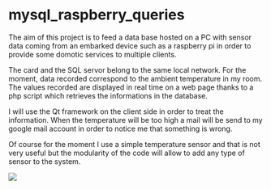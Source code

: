 # mysql_raspberry_queries

The aim of this project is to feed a data base hosted on a PC with sensor data coming from an embarked device such as a raspberry pi in order to provide some domotic services to multiple clients.

The card and the SQL servor belong to the same local network.
For the moment, data recorded correspond to the ambient temperature in my room.
The values recorded are displayed in real time on a web page thanks to a php script which retrieves the informations in the database.

I will use the Qt framework on the client side in order to treat the information.
When the temperature will be too high a mail will be send to my google mail account in order to notice me that something is wrong.

Of course for the moment I use a simple temperature sensor and that is not very useful but the modularity of the code will allow to add any type of sensor to the system.


![](https://github.com/eiithel/mysql_raspberry_queries/blob/master/documents/UML_UML_queries.png)
 
